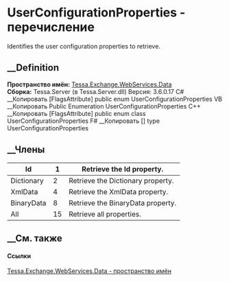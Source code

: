 # UserConfigurationProperties - перечисление
Identifies the user configuration properties to retrieve.
## __Definition
 **Пространство имён:**
[Tessa.Exchange.WebServices.Data](N_Tessa_Exchange_WebServices_Data.htm)  
 **Сборка:** Tessa.Server (в Tessa.Server.dll) Версия: 3.6.0.17
C# __Копировать
    [FlagsAttribute]
    public enum UserConfigurationProperties
VB __Копировать
    <FlagsAttribute>
    Public Enumeration UserConfigurationProperties
C++ __Копировать
    [FlagsAttribute]
    public enum class UserConfigurationProperties
F# __Копировать
     [<FlagsAttribute>]
    type UserConfigurationProperties
##  __Члены
Id| 1|  Retrieve the Id property.  
---|---|---  
Dictionary| 2|  Retrieve the Dictionary property.  
XmlData| 4|  Retrieve the XmlData property.  
BinaryData| 8|  Retrieve the BinaryData property.  
All| 15|  Retrieve all properties.  
## __См. также
#### Ссылки
[Tessa.Exchange.WebServices.Data - пространство
имён](N_Tessa_Exchange_WebServices_Data.htm)
